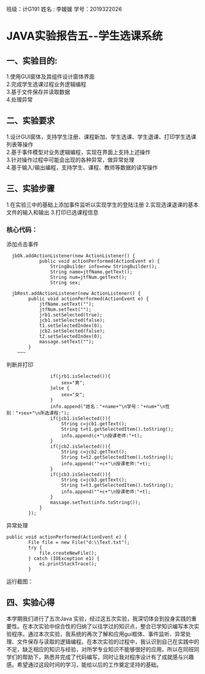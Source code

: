 班级：计G191 
姓名 : 李媛媛 
学号：2019322026  
# JAVA实验报告五--学生选课系统  
## 一、实验目的:  
1.使用GUI窗体及其组件设计窗体界面  
2.完成学生选课过程业务逻辑编程  
3.基于文件保存并读取数据  
4.处理异常  
## 二、实验要求 
1.设计GUI窗体，支持学生注册、课程新加、学生选课、学生退课、打印学生选课列表等操作  
2.基于事件模型对业务逻辑编程，实现在界面上支持上述操作  
3.针对操作过程中可能会出现的各种异常，做异常处理  
4.基于输入/输出编程，支持学生、课程、教师等数据的读写操作  
## 三、实验步骤  
1.在实验三中的基础上添加事件监听以实现学生的登陆注册
2.实现选课退课的基本文件的输入和输出
3.打印已选课程信息
### 核心代码： 
添加点击事件  
~~~
  jbOk.addActionListener(new ActionListener() {             
            public void actionPerformed(ActionEvent e) {  
                StringBuilder info=new StringBuilder();  
                String name=jtfName.getText();  
                String num=jtfNum.getText();  
                String sex;  
~~~
      jbRest.addActionListener(new ActionListener() {
            public void actionPerformed(ActionEvent e) {
                jtfName.setText("");
                jtfNum.setText("");
                jrb1.setSelected(true);
                jcb1.setSelected(false);
                t1.setSelectedIndex(0);
                jcb2.setSelected(false);
                t2.setSelectedIndex(0);
                massage.setText("");
            }
	    ~~~
判断并打印

~~~
                if(jrb1.isSelected()){
                    sex="男";
                }else {
                    sex="女";
                }
                info.append("姓名："+name+"\n学号："+num+"\n性别："+sex+"\n所选课程:");
                if(jcb1.isSelected()){
                    String c=jcb1.getText();
                    String t=t1.getSelectedItem().toString();
                    info.append(c+"\n授课老师:"+t);
                }
                if(jcb2.isSelected()){
                    String c=jcb2.getText();
                    String t=t2.getSelectedItem().toString();
                    info.append(""+c+"\n授课老师:"+t);
                }
                if(jcb3.isSelected()){
                    String c=jcb3.getText();
                    String t=t3.getSelectedItem().toString();
                    info.append(""+c+"\n授课老师:"+t);
                }
                massage.setText(info.toString());                               
            }
        });
 ~~~
异常处理
~~~
public void actionPerformed(ActionEvent e) {
		File file = new File("d:\\Text.txt");  
        try {  
            file.createNewFile();  
        } catch (IOException e1) {  
            e1.printStackTrace();  
        }  
~~~
运行截图：

## 四、实验心得
  本学期我们进行了五次Java 实验，经过这五次实验，我深切体会到投身实践的重要性。在本次实验中综合性的归纳了以往学过的知识点，整合已学知识编写本次实验程序。通过本次实验，我系统的再次了解和应用gui框体、事件监听、异常处理、文件保存与读取的逻辑编程。在本次实验的过程中，我认识到自己在实践中的不足，缺乏相应的知识与经验，对所学专业知识不能够很好的应用。所以在同班同学们的帮助下，熟悉并完成了代码编写，同时让我对程序设计有了成就感与兴趣感。希望通过这段时间的学习，能给以后的工作奠定坚持的基础。
